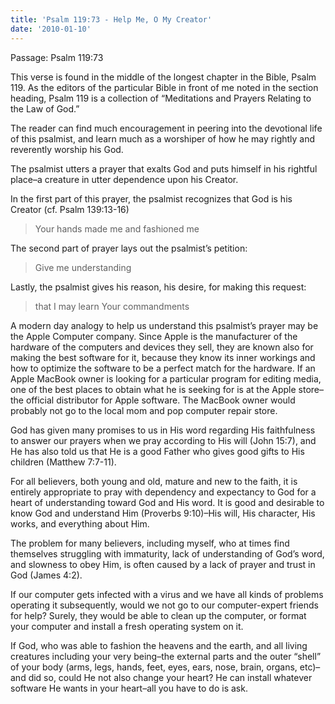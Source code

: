 ```yaml
---
title: 'Psalm 119:73 - Help Me, O My Creator'
date: '2010-01-10'
---
```

Passage: Psalm 119:73

This verse is found in the middle of the longest chapter in the Bible, Psalm 119. As the editors of the particular Bible in front of me noted in the section heading, Psalm 119 is a collection of “Meditations and Prayers Relating to the Law of God.”

The reader can find much encouragement in peering into the devotional life of this psalmist, and learn much as a worshiper of how he may rightly and reverently worship his God.

The psalmist utters a prayer that exalts God and puts himself in his rightful place–a creature in utter dependence upon his Creator.

In the first part of this prayer, the psalmist recognizes that God is his Creator (cf. Psalm 139:13-16)

> Your hands made me and fashioned me

The second part of prayer lays out the psalmist’s petition:

> Give me understanding

Lastly, the psalmist gives his reason, his desire, for making this request:

> that I may learn Your commandments

A modern day analogy to help us understand this psalmist’s prayer may be the Apple Computer company. Since Apple is the manufacturer of the hardware of the computers and devices they sell, they are known also for making the best software for it, because they know its inner workings and how to optimize the software to be a perfect match for the hardware. If an Apple MacBook owner is looking for a particular program for editing media, one of the best places to obtain what he is seeking for is at the Apple store–the official distributor for Apple software. The MacBook owner would probably not go to the local mom and pop computer repair store.

God has given many promises to us in His word regarding His faithfulness to answer our prayers when we pray according to His will (John 15:7), and He has also told us that He is a good Father who gives good gifts to His children (Matthew 7:7-11).

For all believers, both young and old, mature and new to the faith, it is entirely appropriate to pray with dependency and expectancy to God for a heart of understanding toward God and His word. It is good and desirable to know God and understand Him (Proverbs 9:10)–His will, His character, His works, and everything about Him.

The problem for many believers, including myself, who at times find themselves struggling with immaturity, lack of understanding of God’s word, and slowness to obey Him, is often caused by a lack of prayer and trust in God (James 4:2).

If our computer gets infected with a virus and we have all kinds of problems operating it subsequently, would we not go to our computer-expert friends for help? Surely, they would be able to clean up the computer, or format your computer and install a fresh operating system on it.

If God, who was able to fashion the heavens and the earth, and all living creatures including your very being–the external parts and the outer “shell” of your body (arms, legs, hands, feet, eyes, ears, nose, brain, organs, etc)–and did so, could He not also change your heart? He can install whatever software He wants in your heart–all you  have to do is ask.

